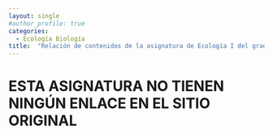 ```yaml
---
layout: single
#author_profile: true
categories:
  - Ecología Biología
title:  "Relación de contenidos de la asignatura de Ecología I del grado de Biología en la UCO"
---
```


# ESTA ASIGNATURA NO TIENEN NINGÚN ENLACE EN EL SITIO ORIGINAL